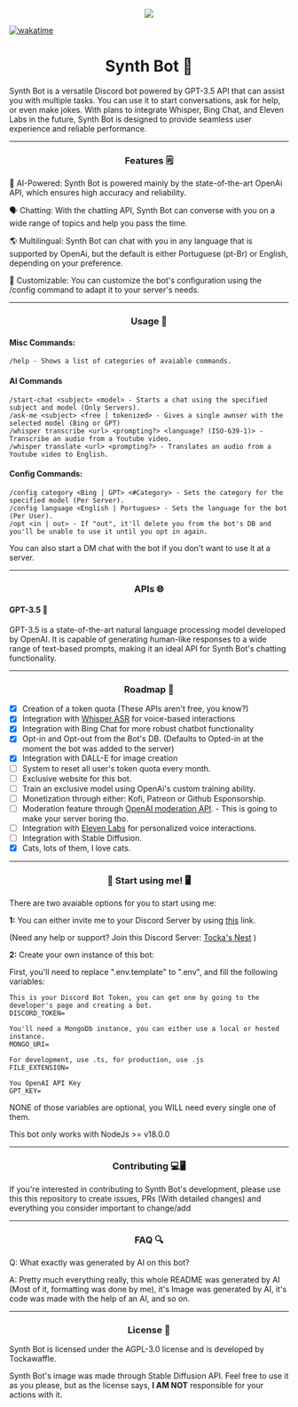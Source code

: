 <p  align="center"> 
  <kbd> <img src="https://cdn.discordapp.com/avatars/1096096564264579133/a61a1b77e6f327f4af7bba42c6d80d51.webp?size=512"/> </kbd>
</p>

[![wakatime](https://wakatime.com/badge/github/tockawaffle/SynthAi-Bot.svg)](https://wakatime.com/badge/github/tockawaffle/SynthAi-Bot)

<h1 align="center"> Synth Bot 🤖 </h1>
Synth Bot is a versatile Discord bot powered by GPT-3.5 API that can assist you with multiple tasks. You can use it to start conversations, ask for help, or even make jokes. With plans to integrate Whisper, Bing Chat, and Eleven Labs in the future, Synth Bot is designed to provide seamless user experience and reliable performance.

---

<h3 align="center"> Features 🗒️ </h3>

🤖 AI-Powered: Synth Bot is powered mainly by the state-of-the-art OpenAi API, which ensures high accuracy and reliability.

🗣️ Chatting: With the chatting API, Synth Bot can converse with you on a wide range of topics and help you pass the time.

🌎 Multilingual: Synth Bot can chat with you in any language that is supported by OpenAi, but the default is either Portuguese (pt-Br) or English, depending on your preference.

🔧 Customizable: You can customize the bot's configuration using the /config command to adapt it to your server's needs.

---

<h3 align="center"> Usage 📝</h3>

<h4>Misc Commands:</h4>

```
/help - Shows a list of categories of avaiable commands.
```

<h4>AI Commands</h4>

```
/start-chat <subject> <model> - Starts a chat using the specified subject and model (Only Servers).
/ask-me <subject> <free | tokenized> - Gives a single awnser with the selected model (Bing or GPT)
/whisper transcribe <url> <prompting?> <language? (ISO-639-1)> - Transcribe an audio from a Youtube video.
/whisper translate <url> <prompting?> - Translates an audio from a Youtube video to English.
```

<h4>Config Commands:</h4>

```
/config category <Bing | GPT> <#Category> - Sets the category for the specified model (Per Server).
/config language <English | Portugues> - Sets the language for the bot (Per User).
/opt <in | out> - If "out", it'll delete you from the bot's DB and you'll be unable to use it until you opt in again.
```

You can also start a DM chat with the bot if you don't want to use it at a server.

---

<h3 align="center"> APIs 🌐 </h3>

<h4 align="start"> GPT-3.5 🧠 </h4>

GPT-3.5 is a state-of-the-art natural language processing model developed by OpenAI. It is capable of generating human-like responses to a wide range of text-based prompts, making it an ideal API for Synth Bot's chatting functionality.

---

<h3 align="center"> Roadmap 🚀</h3>

-   [x] Creation of a token quota (These APIs aren't free, you know?)
-   [x] Integration with [Whisper ASR](https://openai.com/research/whisper) for voice-based interactions
-   [x] Integration with Bing Chat for more robust chatbot functionality
-   [x] Opt-in and Opt-out from the Bot's DB. (Defaults to Opted-in at the moment the bot was added to the server)
-   [x] Integration with DALL-E for image creation
-   [ ] System to reset all user's token quota every month.
-   [ ] Exclusive website for this bot.
-   [ ] Train an exclusive model using OpenAi's custom training ability.
-   [ ] Monetization through either: Kofi, Patreon or Github Esponsorship.
-   [ ] Moderation feature through [OpenAI moderation API](https://platform.openai.com/docs/api-reference/moderations). - This is going to make your server boring tho.
-   [ ] Integration with [Eleven Labs](https://beta.elevenlabs.io/) for personalized voice interactions.
-   [ ] Integration with Stable Diffusion.
-   [x] Cats, lots of them, I love cats.

---

<h3 align="center"> 🤖 Start using me! 🖥️ </h3>

There are two avaiable options for you to start using me:

**1:** You can either invite me to your Discord Server by using [this](https://discord.com/oauth2/authorize?client_id=1096096564264579133&scope=bot&permissions=536840858736) link.

(Need any help or support? Join this Discord Server: [Tocka's Nest](https://discord.gg/d7B7fnp2BW) )

**2:** Create your own instance of this bot:

First, you'll need to replace ".env.template" to ".env", and fill the following variables:

```
This is your Discord Bot Token, you can get one by going to the developer's page and creating a bot.
DISCORD_TOKEN=

You'll need a MongoDb instance, you can either use a local or hosted instance.
MONGO_URI=

For development, use .ts, for production, use .js
FILE_EXTENSION=

You OpenAI API Key
GPT_KEY=
```

NONE of those variables are optional, you WILL need every single one of them.

This bot only works with NodeJs >= v18.0.0

---

<h3 align="center"> Contributing 💻🖥️ </h3>
If you're interested in contributing to Synth Bot's development, please use this this repository to create issues, PRs (With detailed changes) and everything you consider important to change/add

---

<h3 align="center"> FAQ 🔍 </h3>

Q: What exactly was generated by AI on this bot?

A: Pretty much everything really, this whole README was generated by AI (Most of it, formatting was done by me), it's Image was generated by AI, it's code was made
with the help of an AI, and so on.

---

<h3 align="center"> License 📜</h3>

Synth Bot is licensed under the AGPL-3.0 license and is developed by Tockawaffle.

Synth Bot's image was made through Stable Diffusion API. Feel free to use it as you please, but as the license says, **I AM NOT** responsible for your actions with it.
